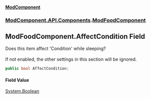 #### [ModComponent](index.md 'index')
### [ModComponent.API.Components](index.md#ModComponent.API.Components 'ModComponent.API.Components').[ModFoodComponent](ModFoodComponent.md 'ModComponent.API.Components.ModFoodComponent')

## ModFoodComponent.AffectCondition Field

Does this item affect 'Condition' while sleeping?<br/>  
If not enabled, the other settings in this section will be ignored.

```csharp
public bool AffectCondition;
```

#### Field Value
[System.Boolean](https://docs.microsoft.com/en-us/dotnet/api/System.Boolean 'System.Boolean')